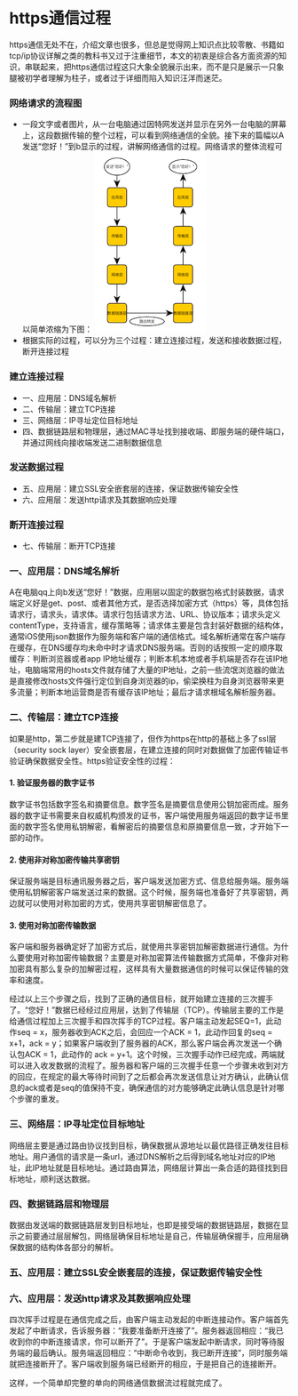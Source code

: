 # https通信过程
https通信无处不在，介绍文章也很多，但总是觉得网上知识点比较零散、书籍如tcp/ip协议详解之类的教科书又过于注重细节，本文的初衷是综合各方面资源的知识，串联起来，把https通信过程这只大象全貌展示出来，而不是只是展示一只象腿被初学者理解为柱子，或者过于详细而陷入知识汪洋而迷茫。
### 网络请求的流程图
- 一段文字或者图片，从一台电脑通过因特网发送并显示在另外一台电脑的屏幕上，这段数据传输的整个过程，可以看到网络通信的全貌。接下来的篇幅以A发送“您好！”到b显示的过程，讲解网络通信的过程。网络请求的整体流程可以简单浓缩为下图：
![](https://raw.githubusercontent.com/flybear123/MyBlog/develop/images/generalFlow.png)
- 根据实际的过程，可以分为三个过程：建立连接过程，发送和接收数据过程，断开连接过程

### 建立连接过程
- 一、应用层：DNS域名解析
- 二、传输层：建立TCP连接
- 三、网络层：IP寻址定位目标地址
- 四、数据链路层和物理层，通过MAC寻址找到接收端、即服务端的硬件端口，并通过网线向接收端发送二进制数据信息

### 发送数据过程
- 五、应用层：建立SSL安全嵌套层的连接，保证数据传输安全性
- 六、应用层：发送http请求及其数据响应处理

### 断开连接过程
- 七、传输层：断开TCP连接

### 一、应用层：DNS域名解析
A在电脑qq上向b发送“您好！”数据，应用层以固定的数据包格式封装数据，请求端定义好是get、post、或者其他方式，是否选择加密方式（https）等，具体包括请求行，请求头，请求体。请求行包括请求方法、URL、协议版本；请求头定义contentType，支持语言，缓存策略等；请求体主要是包含封装好数据的结构体，通常iOS使用json数据作为服务端和客户端的通信格式。域名解析通常在客户端存在缓存，在DNS缓存均未命中时才请求DNS服务端。否则的话按照一定的顺序取缓存：判断浏览器或者app IP地址缓存；判断本机本地或者手机端是否存在该IP地址，电脑端常用的hosts文件就存储了大量的IP地址，之前一些流氓浏览器的做法是直接修改hosts文件强行定位到自身浏览器的ip，偷梁换柱为自身浏览器带来更多流量；判断本地运营商是否有缓存该IP地址；最后才请求根域名解析服务器。

### 二、传输层：建立TCP连接
如果是http，第二步就是建TCP连接了，但作为https在http的基础上多了ssl层（security sock layer）安全嵌套层，在建立连接的同时对数据做了加密传输证书验证确保数据安全性。https验证安全性的过程：
#### 1. 验证服务器的数字证书
数字证书包括数字签名和摘要信息。数字签名是摘要信息使用公钥加密而成。服务器的数字证书需要来自权威机构颁发的证书，客户端使用服务端返回的数字证书里面的数字签名使用私钥解密，看解密后的摘要信息和原摘要信息一致，才开始下一部的动作。
#### 2. 使用非对称加密传输共享密钥
保证服务端是目标通讯服务器之后，客户端发送加密方式、信息给服务端。服务端使用私钥解密客户端发送过来的数据。这个时候，服务端也准备好了共享密钥，两边就可以使用对称加密的方式，使用共享密钥解密信息了。
#### 3. 使用对称加密传输数据
客户端和服务器确定好了加密方式后，就使用共享密钥加解密数据进行通信。为什么要使用对称加密传输数据？主要是对称加密算法传输数据方式简单，不像非对称加密具有那么复杂的加解密过程，这样具有大量数据通信的时候可以保证传输的效率和速度。

经过以上三个步骤之后，找到了正确的通信目标，就开始建立连接的三次握手了。“您好！”数据已经经过应用层，达到了传输层（TCP）。传输层主要的工作是给通信过程加上三次握手和四次挥手的TCP过程。客户端主动发起SEQ=1，此动作seq = x，服务器收到ACK之后，会回应一个ACK = 1，此动作回复的seq = x+1，ack = y；如果客户端收到了服务器的ACK，那么客户端会再次发送一个确认包ACK = 1，此动作的 ack = y+1。这个时候，三次握手动作已经完成，两端就可以进入收发数据的流程了。服务器和客户端的三次握手任意一个步骤未收到对方的回应，在规定的最大等待时间到了之后都会再次发送信息让对方确认，此确认信息的ack或者是seq的值保持不变，确保通信的对方能够确定此确认信息是针对哪个步骤的重发。


### 三、网络层：IP寻址定位目标地址
网络层主要是通过路由协议找到目标，确保数据从源地址以最优路径正确发往目标地址。用户通信的请求是一条url，通过DNS解析之后得到域名地址对应的IP地址，此IP地址就是目标地址。通过路由算法，网络层计算出一条合适的路径找到目标地址，顺利送达数据。

### 四、数据链路层和物理层
数据由发送端的数据链路层发到目标地址，也即是接受端的数据链路层，数据在显示之前要通过层层解包，网络层确保目标地址是自己，传输层确保握手，应用层确保数据的结构体各部分的解析。

### 五、应用层：建立SSL安全嵌套层的连接，保证数据传输安全性


### 六、应用层：发送http请求及其数据响应处理
四次挥手过程是在通信完成之后，由客户端主动发起的中断连接动作。客户端首先发起了中断请求，告诉服务器：“我要准备断开连接了”。服务器返回相应：“我已收到你的中断连接请求，你可以断开了”。于是客户端发起中断请求，同时等待服务端的最后确认。服务端返回相应：“中断命令收到，我已断开连接”，同时服务端就把连接断开了。客户端收到服务端已经断开的相应，于是把自己的连接断开。

这样，一个简单却完整的单向的网络通信数据流过程就完成了。
